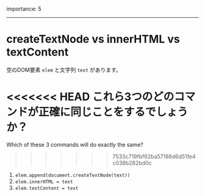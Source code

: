 importance: 5

---

# createTextNode vs innerHTML vs textContent

空のDOM要素 `elem` と文字列 `text` があります。

<<<<<<< HEAD
これら3つのどのコマンドが正確に同じことをするでしょうか？
=======
Which of these 3 commands will do exactly the same?
>>>>>>> 7533c719fbf62ba57188d6d51fe4c038b282bd0c

1. `elem.append(document.createTextNode(text))`
2. `elem.innerHTML = text`
3. `elem.textContent = text`
